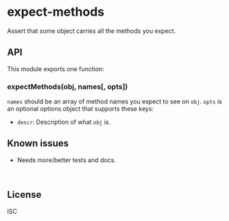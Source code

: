 ﻿
<!--#echo json="package.json" key="name" underline="=" -->
expect-methods
==============
<!--/#echo -->

<!--#echo json="package.json" key="description" -->
Assert that some object carries all the methods you expect.
<!--/#echo -->



API
---

This module exports one function:

### expectMethods(obj, names[, opts])

`names` should be an array of method names you expect to see on `obj`.
`opts` is an optional options object that supports these keys:

* `descr`: Description of what `obj` is.




<!--#toc stop="scan" -->



Known issues
------------

* Needs more/better tests and docs.




&nbsp;


License
-------
<!--#echo json="package.json" key=".license" -->
ISC
<!--/#echo -->
